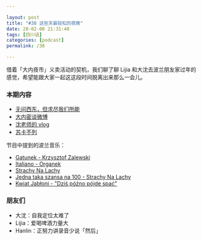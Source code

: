```yaml
---

layout: post
title: "#38 这些天最轻松的夜晚"
date: 20-02-08 21:31:40
tags: [四川话]
categories: [podcast]
permalink: /38

---
```


借着「大内夜市」义卖活动的契机，我们聊了聊 Lijia 和大沈去波兰朋友家过年的感觉，希望能跟大家一起这这段时间脱离出来那么一会儿。

### 本期内容

- [无问西东，但求尽我们所能](https://mp.weixin.qq.com/s/EJpruW3p3H-b0s3TXzKE7Q)
- [大内密谈微博](https://www.weibo.com/midnighttalks)
- [沈老师的 vlog](https://www.bilibili.com/video/av83910879)
- [苏卡不列](https://www.bilibili.com/video/av59411879)

节目中提到的波兰音乐：

- [Gatunek - Krzysztof Zalewski](https://music.163.com/#/song?id=28163464)
- [Italiano - Organek](https://music.163.com/#/song?id=28618844)
- [Strachy Na Lachy](https://music.163.com/#/artist?id=101064)
- [Jedna taka szansa na 100 - Strachy Na Lachy](https://music.163.com/#/song?id=4315800)
- [Kwiat Jabłoni - "Dziś późno pójdę spać"](https://www.youtube.com/watch?v=FWDXwrgdm9w)

### 朋友们

- 大沈：自我定位太难了
- Lijia：爱喝啤酒力量大
- Hanlin：正努力讲录音少说「然后」

